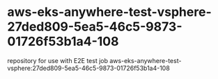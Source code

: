# aws-eks-anywhere-test-vsphere-27ded809-5ea5-46c5-9873-01726f53b1a4-108
repository for use with E2E test job aws-eks-anywhere-test-vsphere:27ded809-5ea5-46c5-9873-01726f53b1a4-108

